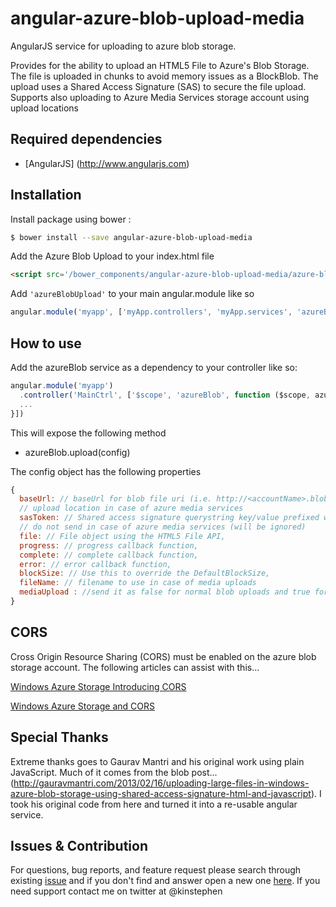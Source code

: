angular-azure-blob-upload-media
=========================

AngularJS service for uploading to azure blob storage.

Provides for the ability to upload an HTML5 File to Azure's Blob Storage. The file is uploaded in chunks to avoid memory issues as a BlockBlob. The upload uses a Shared Access Signature (SAS) to secure the file upload. Supports also uploading to Azure Media Services storage account using upload locations

Required dependencies
-----------------------
* [AngularJS] (http://www.angularjs.com) 

Installation
-----------------------

Install package using bower : 

```bash
$ bower install --save angular-azure-blob-upload-media
```

Add the Azure Blob Upload to your index.html file 
```HTML
<script src='/bower_components/angular-azure-blob-upload-media/azure-blob-upload.js'></script>
```

Add `'azureBlobUpload'` to your main angular.module like so
```javascript
angular.module('myapp', ['myApp.controllers', 'myApp.services', 'azureBlobUpload']);
````

How to use
-------------
Add the azureBlob service as a dependency to your controller like so:
```javascript
angular.module('myapp')
  .controller('MainCtrl', ['$scope', 'azureBlob', function ($scope, azureBlob) {
  ...
}])
```

This will expose the following method

* azureBlob.upload(config)

The config object has the following properties

```javascript
{
  baseUrl: // baseUrl for blob file uri (i.e. http://<accountName>.blob.core.windows.net/<container>/<blobname>),
  // upload location in case of azure media services
  sasToken: // Shared access signature querystring key/value prefixed with ?,
  // do not send in case of azure media services (will be ignored)
  file: // File object using the HTML5 File API,
  progress: // progress callback function,
  complete: // complete callback function,
  error: // error callback function,
  blockSize: // Use this to override the DefaultBlockSize,
  fileName: // filename to use in case of media uploads
  mediaUpload : //send it as false for normal blob uploads and true for media services uploads
}
```


CORS
-------------

Cross Origin Resource Sharing (CORS) must be enabled on the azure blob storage account. The following articles can assist with this...

[Windows Azure Storage Introducing CORS](http://blogs.msdn.com/b/windowsazurestorage/archive/2014/02/03/windows-azure-storage-introducing-cors.aspx)

[Windows Azure Storage and CORS](http://www.contentmaster.com/azure/windows-azure-storage-cors/)


Special Thanks 
-------------

Extreme thanks goes to Gaurav Mantri and his original work using plain JavaScript. Much of it comes from the blob post...
(http://gauravmantri.com/2013/02/16/uploading-large-files-in-windows-azure-blob-storage-using-shared-access-signature-html-and-javascript). I took his original code from here and turned it into a re-usable angular service.


Issues & Contribution
-------------

For questions, bug reports, and feature request please search through existing [issue](https://github.com/kinstephen/angular-azure-blob-upload/issues) and if you don't find and answer open a new one  [here](https://github.com/kinstephen/angular-azure-blob-upload/issues/new). If you need support contact me on twitter at @kinstephen



